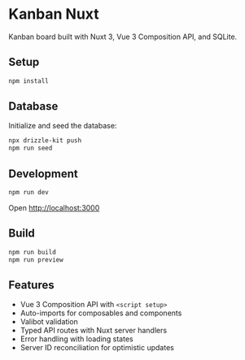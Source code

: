 # Kanban Nuxt

Kanban board built with Nuxt 3, Vue 3 Composition API, and SQLite.

## Setup

```bash
npm install
```

## Database

Initialize and seed the database:

```bash
npx drizzle-kit push
npm run seed
```

## Development

```bash
npm run dev
```

Open [http://localhost:3000](http://localhost:3000)

## Build

```bash
npm run build
npm run preview
```

## Features

- Vue 3 Composition API with `<script setup>`
- Auto-imports for composables and components
- Valibot validation
- Typed API routes with Nuxt server handlers
- Error handling with loading states
- Server ID reconciliation for optimistic updates
